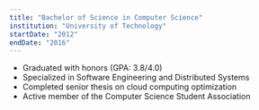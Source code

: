 ```yaml
---
title: "Bachelor of Science in Computer Science"
institution: "University of Technology"
startDate: "2012"
endDate: "2016"
---
```


- Graduated with honors (GPA: 3.8/4.0)
- Specialized in Software Engineering and Distributed Systems
- Completed senior thesis on cloud computing optimization
- Active member of the Computer Science Student Association 